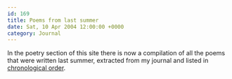 ```yaml
---
id: 169
title: Poems from last summer
date: Sat, 10 Apr 2004 12:00:00 +0000
category: Journal
---
```


In the poetry section of this site there is now a compilation of all the
poems that were written last summer, extracted from my journal and
listed in [chronological order](all.poems#sec6).


